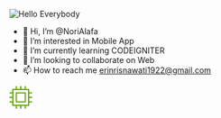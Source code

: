 ![Hello Everybody](https://media.discordapp.net/attachments/939493718048796692/952528402097778688/96748647_p0_master1200.jpg?width=604&height=500)
- 👋 Hi, I’m @NoriAlafa
- 👀 I’m interested in Mobile App
- 🌱 I’m currently learning CODEIGNITER
- 💞️ I’m looking to collaborate on Web
- 📫 How to reach me erinrisnawati1922@gmail.com



<!---
NoriAlafa/NoriAlafa is a ✨ special ✨ repository because its `README.md` (this file) appears on your GitHub profile.
You can click the Preview link to take a look at your changes.
--->

<a href='https://docs.github.com/en/developers'><img src='https://raw.githubusercontent.com/acervenky/animated-github-badges/master/assets/devbadge.gif' width='40' height='40'></a> 




